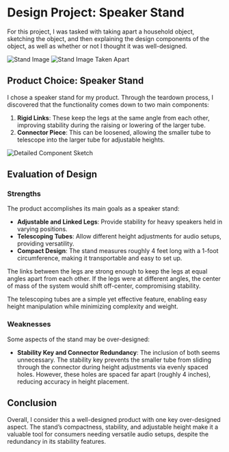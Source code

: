 # Design Project: Speaker Stand

For this project, I was tasked with taking apart a household object, sketching the object, and then explaining the design components of the object, as well as whether or not I thought it was well-designed.

![Stand Image](https://github.com/user-attachments/assets/56f851bb-3214-4997-8adf-617022ebfea8)
![Stand Image Taken Apart](https://github.com/user-attachments/assets/4ed352fa-3dcb-43eb-9d72-7288e2949e8e)

## Product Choice: Speaker Stand

I chose a speaker stand for my product. Through the teardown process, I discovered that the functionality comes down to two main components:
1. **Rigid Links**: These keep the legs at the same angle from each other, improving stability during the raising or lowering of the larger tube.
2. **Connector Piece**: This can be loosened, allowing the smaller tube to telescope into the larger tube for adjustable heights.

![Detailed Component Sketch](https://github.com/user-attachments/assets/3daaf032-1d83-40de-add3-6a1f8dab6ffa)

## Evaluation of Design

### Strengths
The product accomplishes its main goals as a speaker stand:
- **Adjustable and Linked Legs**: Provide stability for heavy speakers held in varying positions.
- **Telescoping Tubes**: Allow different height adjustments for audio setups, providing versatility.
- **Compact Design**: The stand measures roughly 4 feet long with a 1-foot circumference, making it transportable and easy to set up.

The links between the legs are strong enough to keep the legs at equal angles apart from each other. If the legs were at different angles, the center of mass of the system would shift off-center, compromising stability.

The telescoping tubes are a simple yet effective feature, enabling easy height manipulation while minimizing complexity and weight.

### Weaknesses
Some aspects of the stand may be over-designed:
- **Stability Key and Connector Redundancy**: The inclusion of both seems unnecessary. The stability key prevents the smaller tube from sliding through the connector during height adjustments via evenly spaced holes. However, these holes are spaced far apart (roughly 4 inches), reducing accuracy in height placement.

## Conclusion
Overall, I consider this a well-designed product with one key over-designed aspect. The stand’s compactness, stability, and adjustable height make it a valuable tool for consumers needing versatile audio setups, despite the redundancy in its stability features.
